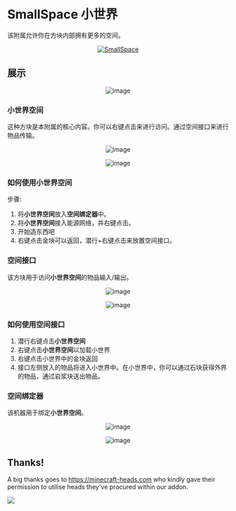 # SmallSpace 小世界

该附属允许你在方块内部拥有更多的空间。

<p align="center">
  <a href="https://builds.guizhanss.net/SlimefunGuguProject/SmallSpace/master/">
    <img src="https://builds.guizhanss.net/f/SlimefunGuguProject/SmallSpace/master/badge.svg" alt="SmallSpace"/>
  </a>
</p>

## 展示
<p align="center"><img alt="image" src="https://user-images.githubusercontent.com/87692752/236276843-38ade5d9-36f1-47de-ab4d-96b2ea5eaf05.png"></p>

### 小世界空间

这种方块是本附属的核心内容。你可以右键点击来进行访问。通过空间接口来进行物品传输。

<p align="center"><img alt="image" src="https://user-images.githubusercontent.com/87692752/236265631-a567832a-84bb-4d10-b0a4-26d4f912b883.png"></p>
<p align="center"><img alt="image" src="https://user-images.githubusercontent.com/87692752/236265512-962f7c97-5d6b-4e88-a567-eed3fc1f2e80.png"></p>

### 如何使用小世界空间
步骤:
1.  将**小世界空间**放入**空间绑定器**中。
2.  将**小世界空间**接入能源网络，并右键点击。
3.  开始造东西吧
4.  右键点击金块可以返回，潜行+右键点击来放置空间接口。

### 空间接口

该方块用于访问**小世界空间**的物品输入/输出。
<p align="center"><img alt="image" src="https://user-images.githubusercontent.com/87692752/236272880-96aae5a8-52fa-4ef3-b86b-927ae1a39e04.png"></p>
<p align="center"><img alt="image" src="https://user-images.githubusercontent.com/87692752/236272976-d423adbb-189d-4698-ae15-020744ad8cb4.png"></p>

### 如何使用空间接口
1.  潜行右键点击**小世界空间**
2.  右键点击**小世界空间**以加载小世界
3.  右键点击小世界中的金块返回
4.  接口左侧放入的物品将进入小世界中。在小世界中，你可以通过石块获得外界的物品，通过岩浆块送出物品。

### 空间绑定器

该机器用于绑定**小世界空间**。
<p align="center"><img alt="image" src="https://user-images.githubusercontent.com/87692752/236274059-9c159054-c321-434a-9801-f6b3bec07ffa.png"></p>
<p align="center"><img alt="image" src="https://user-images.githubusercontent.com/87692752/236273793-1cd18299-1335-45b9-a71d-ae99920f2922.png"></p>

## Thanks!

A big thanks goes to https://minecraft-heads.com who kindly gave their permission to utilise heads they've procured within our addon.

[![](https://minecraft-heads.com/images/banners/minecraft-heads_fullbanner_468x60.png)](https://minecraft-heads.com/)
